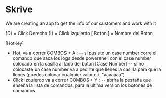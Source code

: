 # Skrive
We are creating an app to get the info of our customers and work with it

{D} = Click Derecho
{I} = Click Izquierdo
[ Boton ] = Nombre del Boton


[HotKey]
 - Hot, va a correr COMBOS + A :
    -- si pusiste un case number corre el comando que saca los logs desde powershell con el case number colocado en la casilla al lado del boton [Case Number]
    -- si no colocaste un case number va a pedirte que llenes la casilla para que la llenes (puedes colocar cualquier valor e.i. "aaaaaaa")
- Click Izquierdo va a correr COMBOS + Y :
    -- abrira la pestaña que enseña la lista de comandos, para la ultima version los botones de comandos
